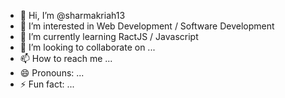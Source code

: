 - 👋 Hi, I’m @sharmakriah13
- 👀 I’m interested in Web Development / Software Development
- 🌱 I’m currently learning RactJS / Javascript
- 💞️ I’m looking to collaborate on ...
- 📫 How to reach me ...
- 😄 Pronouns: ...
- ⚡ Fun fact: ...

<!---
sharmakriah13/sharmakriah13 is a ✨ special ✨ repository because its `README.md` (this file) appears on your GitHub profile.
You can click the Preview link to take a look at your changes.
--->

